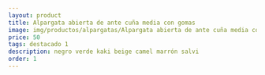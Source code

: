 ```yaml
---
layout: product
title: Alpargata abierta de ante cuña media con gomas 
image: img/productos/alpargatas/Alpargata abierta de ante cuña media con gomas =50 =destacado 1=negro verde kaki beige camel marrón salvi.webp
price: 50 
tags: destacado 1
description: negro verde kaki beige camel marrón salvi
order: 1
---
```

